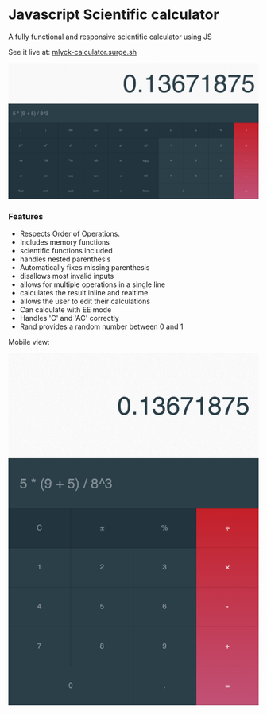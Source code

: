 # Javascript Scientific calculator
A fully functional and responsive scientific calculator using JS

See it live at: [mlyck-calculator.surge.sh](http://mlyck-calculator.surge.sh)

![alt text](https://github.com/MarkLyck/Javascript-Calculator/blob/master/images/sc_calc_screenshot.png?raw=true "Scientific Calculator")

### Features
- Respects Order of Operations.
- Includes memory functions
- scientific functions included
- handles nested parenthesis
- Automatically fixes missing parenthesis
- disallows most invalid inputs
- allows for multiple operations in a single line
- calculates the result inline and realtime
- allows the user to edit their calculations
- Can calculate with EE mode
- Handles 'C' and 'AC' correctly
- Rand provides a random number between 0 and 1


Mobile view:

![alt text](https://github.com/MarkLyck/Javascript-Calculator/blob/master/images/calc_screenshot.png?raw=true "Scientific Calculator")
